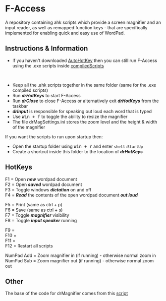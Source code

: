 # F-Access
A repository containing ahk scripts which provide a screen magnifier and an input reader, as well as remapped function keys - that are specifically implemented for enabling quick and easy use of WordPad.

## Instructions & Information
- If you haven't downloaded [AutoHotKey](https://www.autohotkey.com/) then you can still run F-Access using the .exe scripts inside [compiledScripts](compiledScripts)
<br/>

- Keep all the .ahk scripts together in the same folder (same for the .exe compiled scripts)
- Run __*drHotKeys*__ to start F-Access
- Run __*drClose*__ to close F-Access or alternatively exit __*drHotKeys*__ from the taskbar
- __*drInput*__ is responsible for speaking out loud each word that is typed
- Use <kbd>Win + f</kbd> to toggle the ability to resize the magnifier
- The file drMagSettings.ini stores the zoom level and the height & width of the magnifier

If you want the scripts to run upon startup then:
  - Open the startup folder using <kbd>Win + r</kbd> and enter `shell:StartUp`
  - Create a shortcut inside this folder to the location of __*drHotKeys*__


## HotKeys
F1 = Open __*new*__ wordpad document\
F2 = Open __*saved*__ wordpad document\
F3 = Toggle windows __*dictation*__ on and off\
F4 = __*Read*__ the contents of the open wordpad document __*out loud*__


F5 = Print (same as ctrl + p)\
F6 = Save (same as ctrl + s)\
F7 = Toggle __*magnifier*__ visibility\
F8 = Toggle __*input speaker*__ running


F9 =\
F10 =\
F11 =\
F12 = Restart all scripts


NumPad Add = Zoom magnifier in (if running) - otherwise normal zoom in\
NumPad Sub = Zoom magnifier out (if running) - otherwise normal zoom out

## Other
The base of the code for drMagnifier comes from this [script](https://autohotkey.com/board/topic/10660-screenmagnifier/)
